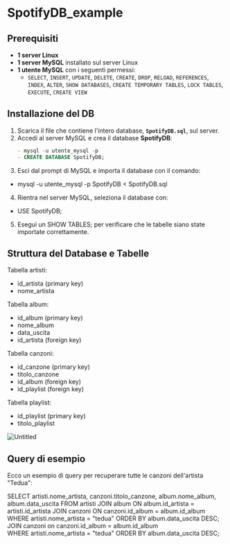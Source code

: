# SpotifyDB_example

## Prerequisiti

- **1 server Linux**
- **1 server MySQL** installato sul server Linux
- **1 utente MySQL** con i seguenti permessi:
  - `SELECT`, `INSERT`, `UPDATE`, `DELETE`, `CREATE`, `DROP`, `RELOAD`, `REFERENCES`, `INDEX`, `ALTER`, `SHOW DATABASES`, `CREATE TEMPORARY TABLES`, `LOCK TABLES`, `EXECUTE`, `CREATE VIEW`

## Installazione del DB

1. Scarica il file che contiene l'intero database, **`SpotifyDB.sql`**, sul server.
2. Accedi al server MySQL e crea il database **SpotifyDB**:
   ```sql
   - mysql -u utente_mysql -p
   - CREATE DATABASE SpotifyDB;

3. Esci dal prompt di MySQL e importa il database con il comando:
- mysql -u utente_mysql -p SpotifyDB < SpotifyDB.sql

4. Rientra nel server MySQL, seleziona il database con:
- USE SpotifyDB;

5. Esegui un SHOW TABLES; per verificare che le tabelle siano state importate correttamente.

## Struttura del Database e Tabelle

Tabella artisti:
- id_artista (primary key)
- nome_artista

Tabella album:
- id_album (primary key)
- nome_album
- data_uscita
- id_artista (foreign key)

Tabella canzoni:
- id_canzone (primary key)
- titolo_canzone
- id_album (foreign key)
- id_playlist (foreign key)

Tabella playlist:
- id_playlist (primary key)
- titolo_playlist

![Untitled](https://github.com/user-attachments/assets/c7028059-417a-4658-930b-de964112e96f)



## Query di esempio
Ecco un esempio di query per recuperare tutte le canzoni dell'artista "Tedua":

SELECT artisti.nome_artista, canzoni.titolo_canzone, album.nome_album, album.data_uscita
FROM artisti
JOIN album ON album.id_artista = artisti.id_artista
JOIN canzoni ON canzoni.id_album = album.id_album
WHERE artisti.nome_artista = "tedua"
ORDER BY album.data_uscita DESC;
JOIN canzoni on canzoni.id_album = album.id_album  
WHERE artisti.nome_artista = "tedua" 
ORDER BY album.data_uscita DESC;
